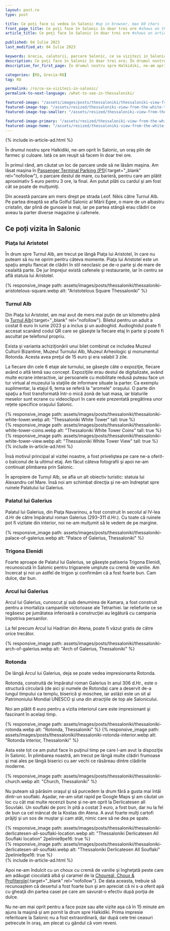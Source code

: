 ```yaml
---
layout: post.ro
type: post

title: Ce poţi face si vedea în Salonic #up in browser, max 60 chars
front_page_title: Ce poţi face în Salonic în doar trei ore #shows on the front page
article_title: Ce poţi face în Salonic în doar trei ore #shows on article page

published: 04 Iulie 2023
last_modified_at: 04 Iulie 2023

keywords: Grecia, calatorii, parcare Salonic, ce sa vizitezi in Salonic, ce sa vezi in Salonic
description: Ce poţi face în Salonic în doar trei ore; În drumul nostru spre Halkidiki, ne-am oprit în Salonic, un oraş plin de farmec şi culoare. Iată ce am reuşit să facem în doar trei ore în Salonic. #max 160 chars
description_for_first_page: În drumul nostru spre Halkidiki, ne-am oprit în Salonic, un oraş plin de farmec şi culoare. Iată ce am reuşit să facem în doar trei ore în Salonic.

categories: [RO, Grecia-RO]
tag: RO

permalink: /ro/ce-sa-vizitezi-in-salonic/
permalink-to-next-language: /what-to-see-in-thessaloniki/

featured-image: "/assets/images/posts/thessaloniki/thessaloniki-view-from-the-white-tower.webp" # full size, poate fi empty daca featured-image-top e empty
featured-image-top: "/assets/resized/thessaloniki-view-from-the-white-tower-1600x900.webp" # prima poza din articol, poate fi empty
featured-image-top-smaller: "/assets/resized/thessaloniki-view-from-the-white-tower-800x450.webp" # 800

featured-image-primary: "/assets/resized/thessaloniki-view-from-the-white-tower-800x450.webp " # poza care apare pe prima pagina landscape
featured-image-home: "/assets/resized/thessaloniki-view-from-the-white-tower-800x450.webp " # poza care apare pe prima pagina square
---
```

{% include in-article-ad.html %}

În drumul nostru spre Halkidiki, ne-am oprit în Salonic, un oraş plin de farmec şi culoare. Iată ce am reuşit să facem în doar trei ore.

În primul rând, am căutat un loc de parcare unde să ne lăsăm maşina. Am lăsat maşina în [Passenger Terminal Parking (P1)](https://www.google.com/maps/place/Passenger+Terminal+Parking+(P1)/@40.6345997,22.9349951,19.75z/data=!4m17!1m10!3m9!1s0x14a8396ff3dc0767:0x552aae944aaf3b75!2sNoa+Hotel!5m2!4m1!1i2!8m2!3d40.6350005!4d22.935659!16s%2Fg%2F11kl03nfsh!3m5!1s0x14a8390a2e92d639:0xb24f4bc0bcc4ad8!8m2!3d40.6346164!4d22.9351678!16s%2Fg%2F11hbqkxc7d?entry=ttu){:target="_blank" rel="nofollow"}, o parcare destul de mare, cu barieră, pentru care am plătit aproximativ 5 euro pentru 3 ore, la final. Am putut plăti cu cardul şi am fost cât se poate de mulţumiţi.

Din această parcare am mers drept pe strada Leof. Nikis către Turnul Alb. Pe partea dreaptă se afla Golful Salonic al Mării Egee, o mare de un albastru cristalin, dar plină de gunoaie la mal, iar pe partea stângă erau clădiri ce aveau la parter diverse magazine şi cafenele.

## Ce poți vizita în Salonic

### Piaţa lui Aristotel

În drum spre Turnul Alb, am trecut pe lângă Piaţa lui Aristotel, în care nu puteam să nu ne oprim pentru câteva momente. Piaţa lui Aristotel este un spaţiu amplu flancat de clădiri în stil neoclasic pe de-o parte şi de mare de cealaltă parte. De jur împrejur există cafenele şi restaurante, iar în centru se află statuia lui Aristotel.

{% responsive_image path: assets/images/posts/thessaloniki/thessaloniki-aristotelous-square.webp alt: "Aristotelous Square Thessaloniki" %}

### Turnul Alb

Din Piaţa lui Aristotel, am mai avut de mers mai puţin de un kilometru până la [Turnul Alb](http://www.lpth.gr/indexeg.php){:target="_blank" rel="nofollow"}. Biletul pentru un adult a costat 6 euro în iunie 2023 şi a inclus şi un audioghid. Audioghidul poate fi accesat scanând codul QR care se găseşte la fiecare etaj în parte şi poate fi ascultat pe telefonul propriu.

Exista şi varianta achiziţionării unui bilet combinat ce includea Muzeul Culturii Bizantine, Muzeul Turnului Alb, Muzeul Arheologic şi monumentul Rotonda. Acesta avea preţul de 15 euro şi era valabil 3 zile.

La fiecare din cele 6 etaje ale turnului, se găseşte câte o expoziţie, fiecare având o altă temă sau concept. Expoziţiile erau destul de digitalizate, având multe ecrane interactive, iar persoanele cu mobilitate redusă puteau face un tur virtual al muzeului la staţiile de informare situate la parter. Ca exemplu suplimentar, la etajul 6, tema se referă la "aromele" oraşului. O parte din spaţiu a fost transformată într-o mică zonă de luat masa, iar blaturile meselor sunt ecrane cu videoclipuri în care este prezentată pregătirea unor reţete specifice oraşului Salonic.

<div class="row mb-4">
    <div class="col-xs-12 col-sm-12 col-md-4 col-lg-4 mt-3">
            {% responsive_image path: assets/images/posts/thessaloniki/thessaloniki-white-tower.webp alt: "Thessaloniki White Tower" tall: true %}
    </div>
    <div class="col-xs-12 col-sm-12 col-md-4 col-lg-4 mt-3">
            {% responsive_image path: assets/images/posts/thessaloniki/thessaloniki-white-tower-coins.webp alt: "Thessaloniki White Tower Coins" tall: true %}
    </div>
    <div class="col-xs-12 col-sm-12 col-md-4 col-lg-4 mt-3">
            {% responsive_image path: assets/images/posts/thessaloniki/thessaloniki-white-tower-view.webp alt: "Thessaloniki White Tower View" tall: true %}
    </div>
</div>
{% include in-article-ad.html %}

Însă motivul principal al vizitei noastre, a fost priveliştea pe care ne-a oferit-o balconul de la ultimul etaj. Am făcut câteva fotografii şi apoi ne-am continuat plimbarea prin Salonic.

În apropiere de Turnul Alb, se afla un alt obiectiv turistic: statuia lui Alexandru cel Mare. Însă noi am schimbat direcţia şi ne-am îndreptat spre ruinele Palatului lui Galerius.

### Palatul lui Galerius

Palatul lui Galerius, din Piaţa Navarinou, a fost construit în secolul al IV-lea d.Hr de către împăratul roman Galerius (293–311 d.Hr.). Cu toate că ruinele pot fi vizitate din interior, noi ne-am mulţumit să le vedem de pe margine.

{% responsive_image path: assets/images/posts/thessaloniki/thessaloniki-palace-of-galerius.webp alt: "Palace of Galerius, Thessaloniki" %}

### Trigona Elenidi

Foarte aproape de Palatul lui Galerius, se găseşte patiseria Trigona Elenidi, recunoscută în Salonic pentru trigoanele umplute cu cremă de vanilie. Am încercat şi noi un astfel de trigon şi confirmăm că a fost foarte bun. Cam dulce, dar bun.

### Arcul lui Galerius

Arcul lui Galerius, cunoscut şi sub denumirea de Kamara, a fost construit pentru a imortaliza campaniile victorioase ale Tetrarhiei. Iar reliefurile ce se regăsesc pe jumătatea inferioară a construcţiei au legătură cu campania împotriva persanilor.

La fel precum Arcul lui Hadrian din Atena, poate fi văzut gratis de către orice trecător.

{% responsive_image path: assets/images/posts/thessaloniki/thessaloniki-arch-of-galerius.webp alt: "Arch of Galerius, Thessaloniki" %}

### Rotonda

De lângă Arcul lui Galerius, deja se poate vedea impresionanta Rotonda.

Rotonda, construită de împăratul roman Galerius în anul 306 d.Hr., este o structură circulară (de aici şi numele de Rotonda) care a deservit de-a lungul timpului ca templu, biserică şi moschee, iar astăzi este un sit al Patrimoniului Mondial UNESCO şi una din atracţiile de top ale Salonicului.

Noi am plătit 6 euro pentru a vizita interiorul care este impresionant şi fascinant în acelaşi timp.

{% responsive_image path: assets/images/posts/thessaloniki/thessaloniki-rotonda.webp alt: "Rotonda, Thessaloniki" %}
{% responsive_image path: assets/images/posts/thessaloniki/thessaloniki-rotonda-interior.webp alt: "Rotonda interior, Thessaloniki" %}

Asta este tot ce am putut face în puţinul timp pe care l-am avut la dispoziţie în Salonic. În plimbarea noastră, am trecut pe lângă multe clădiri frumoase şi mai ales pe lângă biserici cu aer vechi ce răsăreau dintre clădirile moderne.

{% responsive_image path: assets/images/posts/thessaloniki/thessaloniki-church.webp alt: "Church, Thessaloniki" %}

Nu puteam să părăsim oraşul şi să purcedem la drum fără a gusta mai întâi dintr-un souflaki. Aşadar, ne-am uitat rapid pe Google Maps şi am căutat un loc cu cât mai multe recenzii bune şi ne-am oprit la Derlicatesen all Souvlaki. Un souflaki de porc în pită a costat 3 euro, a fost bun, dar nu la fel de bun ca cel mâncat de la Kostas din Atena. A avut foarte mulţi cartofi prăjiţi şi un sos de muştar şi cam atât, nimic care să ne dea pe spate. 

<div class="row">
    <div class="col-sm-6 text-center">
            {% responsive_image path: assets/images/posts/thessaloniki/thessaloniki-derlicatesen-all-souflaki-location.webp alt: "Thessaloniki  Derlicatesen All Souflaki location" 2pelinie9pe16: true %}
    </div>
    <div class="col-sm-6 text-center">
            {% responsive_image path: assets/images/posts/thessaloniki/thessaloniki-derlicatesen-all-souflaki.webp alt: "Thessaloniki  Derlicatesen All Souflaki" 2pelinie9pe16: true %}
    </div>
</div>
{% include in-article-ad.html %}

Apoi ne-am îndulcit cu un choux cu cremă de vanilie şi îngheţată peste care am adăugat ciocolată albă şi caramel de la [Choureál, Choux & Profiterole](https://choureal.com/catalogue/){:target="_blank" rel="nofollow"}. De data aceasta, trebuie să recunoaştem că desertul a fost foarte bun şi am apreciat că ni s-a oferit apă cu gheaţă din partea casei pe care am savurat-o efectiv după porţia de dulce.

Nu ne-am mai oprit pentru a face poze sau alte vizite aşa că în 15 minute am ajuns la maşină şi am pornit la drum spre Halkidiki. 
Prima impresie referitoare la Salonic nu a fost extraordinară, dar după cele trei ceasuri petrecute în oraş, am plecat cu gândul că vom reveni.